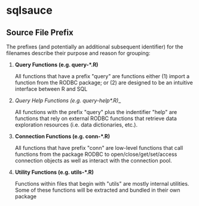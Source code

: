 # sqlsauce

## Source File Prefix

The prefixes (and potentially an additional subsequent identifier) for the filenames describe their purpose and reason for grouping:

1. __Query Functions (e.g. query-*.R)__

   All functions that have a prefix "query" are functions either (1) import a function from the RODBC package; or (2) are designed to be an intuitive interface between R and SQL

2. __Query Help Functions (e.g. query-help_*.R)__

   All functions with the prefix "query" plus the indentifier "help" are functions that rely on external RODBC functions that retrieve data exploration resources (i.e. data dictionaries, etc.).  

3. __Connection Functions (e.g. conn-*.R)__

   All functions that have prefix "conn" are low-level functions that call functions from the package RODBC to open/close/get/set/access connection objects as well as interact with the connection pool.
   
4. __Utility Functions (e.g. utils-*.R)__  

   Functions within files that begin with "utils" are mostly internal utilities. Some of these functions will be extracted and bundled in their own package

